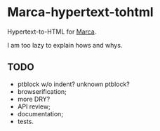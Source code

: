 # Marca-hypertext-tohtml

Hypertext-to-HTML for [Marca](https://github.com/sdangelo/marca).

I am too lazy to explain hows and whys.

## TODO

* ptblock w/o indent? unknown ptblock?
* browserification;
* more DRY?
* API review;
* documentation;
* tests.
